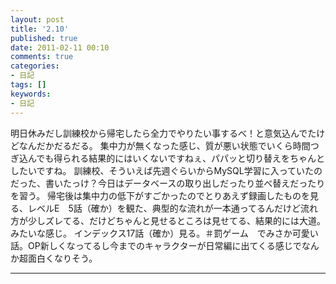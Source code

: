 ```yaml
---
layout: post
title: '2.10'
published: true
date: 2011-02-11 00:10
comments: true
categories:
- 日記
tags: []
keywords:
- 日記
---
```

明日休みだし訓練校から帰宅したら全力でやりたい事するべ！と意気込んでたけどなんだかだるだる。
集中力が無くなった感じ、質が悪い状態でいくら時間つぎ込んでも得られる結果的にはいくないですねぇ、パパッと切り替えをちゃんとしたいですね。
訓練校、そういえば先週ぐらいからMySQL学習に入っていたのだった、書いたっけ？今日はデータベースの取り出しだったり並べ替えだったりを習う。
帰宅後は集中力の低下がすごかったのでとりあえず録画したものを見る、レベルE　5話（確か）を観た、典型的な流れが一本通ってるんだけど流れ方が少しズレてる、だけどちゃんと見せるところは見せてる、結果的には大道。みたいな感じ。
インデックス17話（確か）見る。＃罰ゲーム　でみさか可愛い話。OP新しくなってるし今までのキャラクターが日常編に出てくる感じでなんか超面白くなりそう。

---

